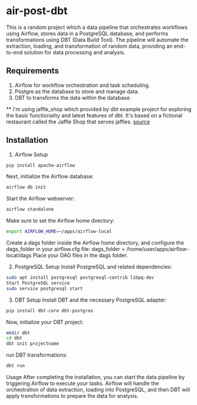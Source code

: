 # air-post-dbt

This is a random project which a data pipeline that orchestrates workflows using Airflow, stores data in a PostgreSQL database, and performs transformations using DBT (Data Build Tool). The pipeline will automate the extraction, loading, and transformation of random data, providing an end-to-end solution for data processing and analysis.

## Requirements

1. Airflow for workflow orchestration and task scheduling.
2. Postgre as the database to store and manage data.
3. DBT to transforms the data within the database.

** i'm using jaffle_shop which provided by dbt example project for exploring the basic functionality and latest features of dbt. It's based on a fictional restaurant called the Jaffle Shop that serves jaffles.
[source](https://github.com/dbt-labs/jaffle-shop)

## Installation
1. Airflow Setup

```bash
pip install apache-airflow
```

Next, initialize the Airflow database:

```bash
airflow db init
```

Start the Airflow webserver:

```bash
airflow standalone
```

Make sure to set the Airflow home directory:

```bash
export AIRFLOW_HOME=~/apps/airflow-local
```

Create a dags folder inside the Airflow home directory, and configure the dags_folder in your airflow.cfg file:
dags_folder = /home/user/apps/airflow-local/dags
Place your DAG files in the dags folder.

2. PostgreSQL Setup
Install PostgreSQL and related dependencies:
```bash
sudo apt install postgresql postgresql-contrib libpq-dev
Start PostgreSQL service
sudo service postgresql start
```

3. DBT Setup
Install DBT and the necessary PostgreSQL adapter:

```bash
pip install dbt-core dbt-postgres
```

Now, initialize your DBT project:

```bash
mkdir dbt
cd dbt
dbt init projectname
```

run DBT transformations:

```bash
dbt run
```

Usage
After completing the installation, you can start the data pipeline by triggering Airflow to execute your tasks. Airflow will handle the orchestration of data extraction, loading into PostgreSQL, and then DBT will apply transformations to prepare the data for analysis.
